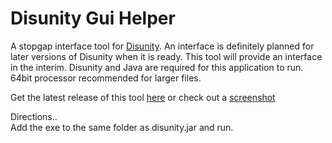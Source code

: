 Disunity Gui Helper
=========
A stopgap interface tool for [Disunity](https://github.com/ata4/disunity). An interface is definitely planned for later versions of Disunity when it is ready. This tool will provide an interface in the interim.
Disunity and Java are required for this application to run. 64bit processor recommended for larger files.

Get the latest release of this tool [here](https://github.com/Scrivener07/DisunityGuiHelper/releases) or check out a [screenshot](http://i1268.photobucket.com/albums/jj569/Scrivener07/screencap.png)

Directions..  
Add the exe to the same folder as disunity.jar and run.

